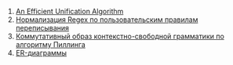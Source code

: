 1. [An Efficient Unification Algorithm](https://github.com/VladBermishev/FormalLanguageTheory_Labs/tree/master/lab1)
2. [Нормализация Regex по пользовательским правилам переписывания](https://github.com/VladBermishev/FormalLanguageTheory_Labs/tree/master/lab2)
3. [Коммутативный образ контекстно-свободной грамматики по алгоритму Пиллинга](https://github.com/VladBermishev/FormalLanguageTheory_Labs/tree/master/lab3)
4. [ER-диаграммы](https://github.com/VladBermishev/FormalLanguageTheory_Labs/tree/master/lab5)